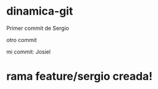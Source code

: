 # dinamica-git

Primer commit de Sergio


otro commit


mi commit: Josiel 

# rama feature/sergio creada!